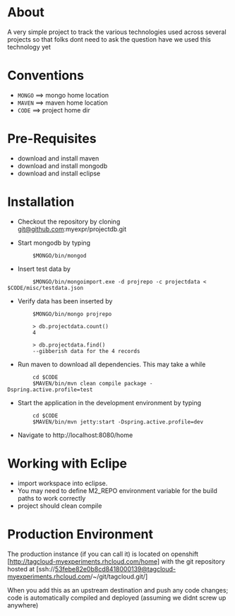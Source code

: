 About
==================
A very simple project to track the various technologies used across several projects so that folks dont need to ask the question have we used this technology yet

Conventions
==================
* `MONGO` ==> mongo home location
* `MAVEN` ==> maven home location 
* `CODE`  ==> project home dir

Pre-Requisites
==================
* download and install maven
* download and install mongodb
* download and install eclipse

Installation
==================
* Checkout the repository by cloning git@github.com:myexpr/projectdb.git

* Start mongodb by typing 
```
        $MONGO/bin/mongod
```

* Insert test data by 
```
        $MONGO/bin/mongoimport.exe -d projrepo -c projectdata < $CODE/misc/testdata.json
```

* Verify data has been inserted by
```
        $MONGO/bin/mongo projrepo

        > db.projectdata.count()
        4

        > db.projectdata.find() 
        --gibberish data for the 4 records
```

* Run maven to download all dependencies. This may take a while 
```
        cd $CODE
        $MAVEN/bin/mvn clean compile package -Dspring.active.profile=test
```

* Start the application in the development environment by typing
```
        cd $CODE
        $MAVEN/bin/mvn jetty:start -Dspring.active.profile=dev
```

* Navigate to http://localhost:8080/home

Working with Eclipe
==================
* import workspace into eclipse. 
* You may need to define M2_REPO environment variable for the build paths to work correctly
* project should clean compile 

Production Environment
=================
The production instance (if you can call it) is located on openshift [http://tagcloud-myexperiments.rhcloud.com/home] with the git repository hosted at [ssh://53febe82e0b8cd8418000139@tagcloud-myexperiments.rhcloud.com/~/git/tagcloud.git/]

When you add this as an upstream destination and push any code changes; code is automatically compiled and deployed (assuming we didnt screw up anywhere)


